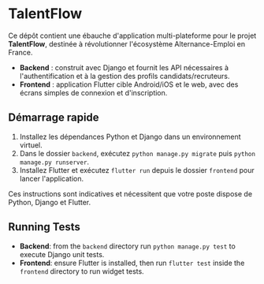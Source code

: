 # TalentFlow

Ce dépôt contient une ébauche d'application multi-plateforme pour le projet **TalentFlow**, destinée à révolutionner l'écosystème Alternance-Emploi en France.

- **Backend** : construit avec Django et fournit les API nécessaires à l'authentification et à la gestion des profils candidats/recruteurs.
- **Frontend** : application Flutter cible Android/iOS et le web, avec des écrans simples de connexion et d'inscription.

## Démarrage rapide

1. Installez les dépendances Python et Django dans un environnement virtuel.
2. Dans le dossier `backend`, exécutez `python manage.py migrate` puis `python manage.py runserver`.
3. Installez Flutter et exécutez `flutter run` depuis le dossier `frontend` pour lancer l'application.

Ces instructions sont indicatives et nécessitent que votre poste dispose de Python, Django et Flutter.

## Running Tests

* **Backend**: from the `backend` directory run `python manage.py test` to
  execute Django unit tests.
* **Frontend**: ensure Flutter is installed, then run `flutter test` inside the
  `frontend` directory to run widget tests.

